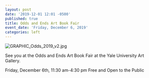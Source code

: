 ```yaml
---
layout: post
date: '2019-12-01 12:01 -0500'
published: true
title: Odds and Ends Art Book Fair
event_date: 'Friday, December 6, 2019'
categories: left
---
```

![GRAPHIC_Odds_2019_v2.jpg]({{site.baseurl}}/assets/img/GRAPHIC_Odds_2019_v2.jpg)


See you at the Odds and Ends Art Book Fair at the Yale University Art Gallery.

Friday, December 6th, 11:30 am-4:30 pm
Free and Open to the Public
